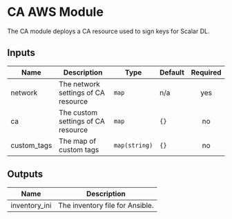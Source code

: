 # CA AWS Module
The CA module deploys a CA resource used to sign keys for Scalar DL.

<!-- BEGINNING OF PRE-COMMIT-TERRAFORM DOCS HOOK -->
## Inputs

| Name | Description | Type | Default | Required |
|------|-------------|------|---------|:--------:|
| network | The network settings of CA resource | `map` | n/a | yes |
| ca | The custom settings of CA resource | `map` | `{}` | no |
| custom_tags | The map of custom tags | `map(string)` | `{}` | no |

## Outputs

| Name | Description |
|------|-------------|
| inventory_ini | The inventory file for Ansible. |

<!-- END OF PRE-COMMIT-TERRAFORM DOCS HOOK -->
